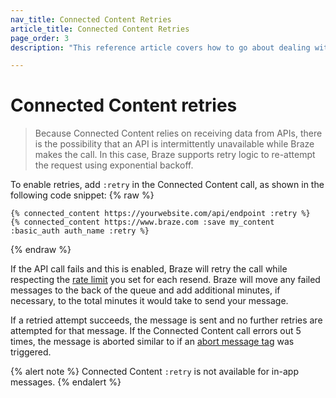 ```yaml
---
nav_title: Connected Content Retries
article_title: Connected Content Retries
page_order: 3
description: "This reference article covers how to go about dealing with Connected Content retries."

---
```


# Connected Content retries

> Because Connected Content relies on receiving data from APIs, there is the possibility that an API is intermittently unavailable while Braze makes the call. In this case, Braze supports retry logic to re-attempt the request using exponential backoff. 

To enable retries, add `:retry` in the Connected Content call, as shown in the following code snippet:
{% raw %}
```
{% connected_content https://yourwebsite.com/api/endpoint :retry %}
{% connected_content https://www.braze.com :save my_content :basic_auth auth_name :retry %}
```
{% endraw %}

If the API call fails and this is enabled, Braze will retry the call while respecting the [rate limit][47] you set for each resend. Braze will move any failed messages to the back of the queue and add additional minutes, if necessary, to the total minutes it would take to send your message.

If a retried attempt succeeds, the message is sent and no further retries are attempted for that message. If the Connected Content call errors out 5 times, the message is aborted similar to if an [abort message tag][1] was triggered.

{% alert note %}
Connected Content `:retry` is not available for in-app messages.
{% endalert %}


[1]: {{site.baseurl}}/user_guide/personalization_and_dynamic_content/connected_content/aborting_connected_content/
[16]: [success@braze.com](mailto:success@braze.com)
[47]: {{site.baseurl}}/user_guide/engagement_tools/campaigns/testing_and_more/rate-limiting/#delivery-speed-rate-limiting
